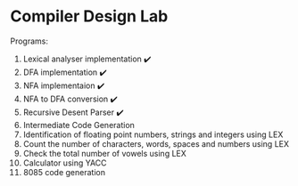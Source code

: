 # Compiler Design Lab

Programs: 

1. Lexical analyser implementation :heavy_check_mark:
2. DFA implementation :heavy_check_mark:
3. NFA implementaion :heavy_check_mark:
4. NFA to DFA conversion :heavy_check_mark:
5. Recursive Desent Parser :heavy_check_mark:
6. Intermediate Code Generation
7. Identification of floating point numbers, strings and integers using LEX
8. Count the number of characters, words, spaces and numbers using LEX
9. Check the total number of vowels using LEX
10. Calculator using YACC
11. 8085 code generation